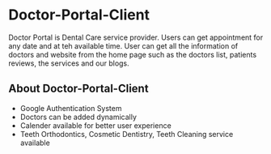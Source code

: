 # Doctor-Portal-Client
Doctor Portal is Dental Care service provider. Users can get appointment for any date and at teh available time. User can get all the information of doctors and website from the home page such as the doctors list, patients reviews, the services and our blogs.

## About Doctor-Portal-Client
- Google Authentication System
- Doctors can be added dynamically
- Calender available for better user experience
- Teeth Orthodontics, Cosmetic Dentistry, Teeth Cleaning service available
